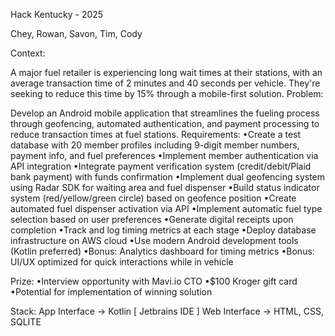 Hack Kentucky - 2025

Chey, Rowan, Savon, Tim, Cody

Context:

A major fuel retailer is experiencing long wait times at their stations, with an average transaction time of 2 minutes and 40 seconds per vehicle. They're seeking to reduce this time by 15% through a mobile-first solution.
Problem:

Develop an Android mobile application that streamlines the fueling process through geofencing, automated authentication, and payment processing to reduce transaction times at fuel stations.
Requirements:
•Create a test database with 20 member profiles including 9-digit member numbers, payment info, and fuel preferences
•Implement member authentication via API integration
•Integrate payment verification system (credit/debit/Plaid bank payment) with funds confirmation
•Implement dual geofencing system using Radar SDK for waiting area and fuel dispenser
•Build status indicator system (red/yellow/green circle) based on geofence position
•Create automated fuel dispenser activation via API
•Implement automatic fuel type selection based on user preferences
•Generate digital receipts upon completion
•Track and log timing metrics at each stage
•Deploy database infrastructure on AWS cloud
•Use modern Android development tools (Kotlin preferred)
•Bonus: Analytics dashboard for timing metrics
•Bonus: UI/UX optimized for quick interactions while in vehicle

Prize:
•Interview opportunity with Mavi.io CTO
•$100 Kroger gift card
•Potential for implementation of winning solution

Stack:
App Interface -> Kotlin [ Jetbrains IDE ]
Web Interface -> HTML, CSS, SQLITE

